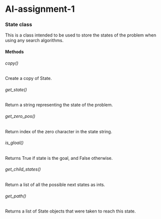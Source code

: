 # AI-assignment-1


### State class
This is a class intended to be used to store the states of the problem when using any search algorithms.

#### Methods

###### copy()
Create a copy of State.

###### get_state()
Return a string representing the state of the problem.

###### get_zero_pos()
Return index of the zero character in the state string.

###### is_gloal()
Returns True if state is the goal, and False otherwise.

###### get_child_states()
Return a list of all the possible next states as ints.

###### get_path()
Returns a list of State objects that were taken to reach this state.
